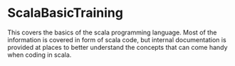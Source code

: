 # ScalaBasicTraining
This covers the basics of the scala programming language. Most of the information is covered in form of scala code, but internal documentation is provided at places to better understand the concepts that can come handy when coding in scala.
